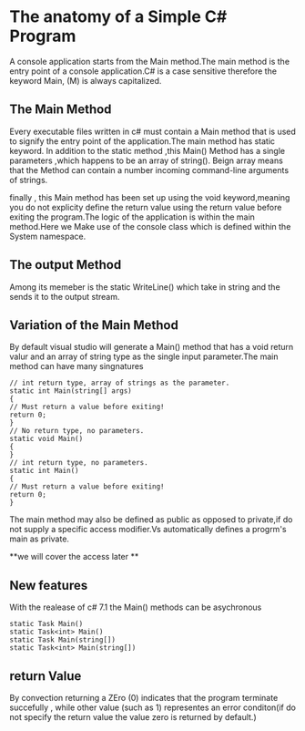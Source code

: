 ﻿# The anatomy of a Simple C# Program
A console application starts from the Main method.The main method is the entry point of a console 
application.C# is a case sensitive therefore the keyword Main, (M) is always capitalized.
## The Main Method 
Every executable files
written in c# must contain a Main method that is used to signify the entry point of the application.The main method has static keyword. In addition to the static method ,this Main() Method has a single parameters ,which happens to be an array of string().
Beign array means that the Method can contain a number incoming command-line arguments of strings.

finally , this Main method has been set up using the void keyword,meaning you do not explicity define the return value using the return 
value before exiting the program.The logic of the application is within the main method.Here we Make use of the console class which is defined 
within the System namespace.
## The output Method
Among its memeber is the static WriteLine() which take in string and the sends it to the output stream.

## Variation of the Main Method
By default visual studio will generate a Main() method that has a void return valur and an array of string
type as the single input parameter.The main method can have many singnatures

```Csharp
// int return type, array of strings as the parameter.
static int Main(string[] args)
{
// Must return a value before exiting!
return 0;
}
// No return type, no parameters.
static void Main()
{
}
// int return type, no parameters.
static int Main()
{
// Must return a value before exiting!
return 0;
}
````
The main method may also be defined as public as opposed to private,if do not supply a 
specific access modifier.Vs automatically defines a progrm's main as private.

**we will cover the access later **

## New features 
With the realease of c# 7.1 the Main() methods can be asychronous 
```Csharp
static Task Main()
static Task<int> Main()
static Task Main(string[])
static Task<int> Main(string[])
```
## return Value 
By convection returning a ZEro (0) indicates that the program terminate succefully , while other value (such as 1) representes 
an error conditon(if do not specify the return value the value zero is returned by default.)